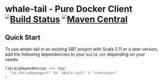 # whale-tail - Pure Docker Client [![Build Status](https://travis-ci.com/ChristopherDavenport/whale-tail.svg?branch=master)](https://travis-ci.com/ChristopherDavenport/whale-tail) [![Maven Central](https://maven-badges.herokuapp.com/maven-central/io.chrisdavenport/whale-tail_2.12/badge.svg)](https://maven-badges.herokuapp.com/maven-central/io.chrisdavenport/whale-tail_2.12)

## Quick Start

To use whale-tail in an existing SBT project with Scala 2.11 or a later version, add the following dependencies to your
`build.sbt` depending on your needs:

```scala
libraryDependencies ++= Seq(
  "io.chrisdavenport" %% "whale-tail" % "<version>"
)
```